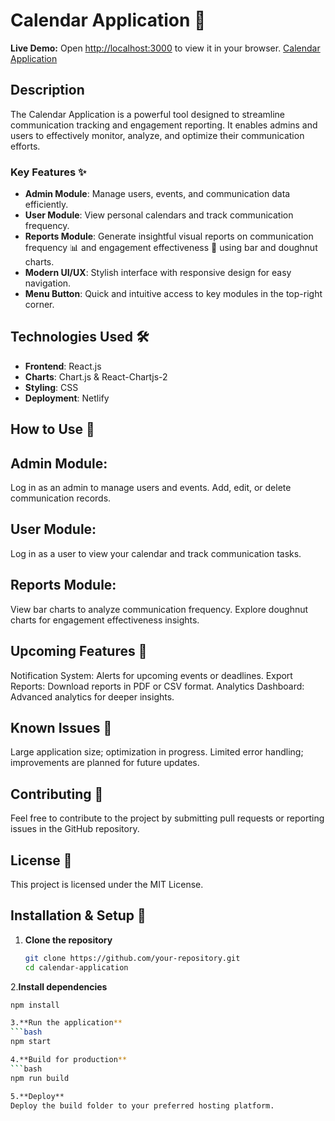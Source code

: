# Calendar Application 📅  

**Live Demo:**
Open [http://localhost:3000](http://localhost:3000) to view it in your browser.
[Calendar Application](https://calendar-application-tracking.netlify.app/)

## Description  
The Calendar Application is a powerful tool designed to streamline communication tracking and engagement reporting. It enables admins and users to effectively monitor, analyze, and optimize their communication efforts.  

### Key Features ✨  
- **Admin Module**: Manage users, events, and communication data efficiently.  
- **User Module**: View personal calendars and track communication frequency.  
- **Reports Module**: Generate insightful visual reports on communication frequency 📊 and engagement effectiveness 🍩 using bar and doughnut charts.  
- **Modern UI/UX**: Stylish interface with responsive design for easy navigation.  
- **Menu Button**: Quick and intuitive access to key modules in the top-right corner.  

## Technologies Used 🛠️  
- **Frontend**: React.js  
- **Charts**: Chart.js & React-Chartjs-2  
- **Styling**: CSS  
- **Deployment**: Netlify

## How to Use 📖

## Admin Module:

Log in as an admin to manage users and events.
Add, edit, or delete communication records.

## User Module:
Log in as a user to view your calendar and track communication tasks.

## Reports Module:
View bar charts to analyze communication frequency.
Explore doughnut charts for engagement effectiveness insights.

## Upcoming Features 🔮
Notification System: Alerts for upcoming events or deadlines.
Export Reports: Download reports in PDF or CSV format.
Analytics Dashboard: Advanced analytics for deeper insights.

## Known Issues 🐞
Large application size; optimization in progress.
Limited error handling; improvements are planned for future updates.

## Contributing 🤝
Feel free to contribute to the project by submitting pull requests or reporting issues in the GitHub repository.

## License 📜
This project is licensed under the MIT License.


## Installation & Setup 🚀  

1. **Clone the repository**  
   ```bash
   git clone https://github.com/your-repository.git
   cd calendar-application

2.**Install dependencies**
```bash
npm install

3.**Run the application**
```bash
npm start

4.**Build for production**
```bash
npm run build

5.**Deploy**
Deploy the build folder to your preferred hosting platform.

